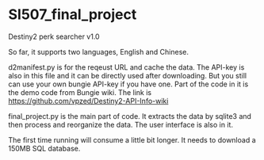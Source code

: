 # SI507_final_project
Destiny2 perk searcher v1.0

So far, it supports two languages, English and Chinese.

d2manifest.py is for the reqeust URL and cache the data. The API-key is also in this file and it can be directly used after downloading. But you still can use your own bungie API-key if you have one. Part of the code in it is the demo code from Bungie wiki. The link is https://github.com/vpzed/Destiny2-API-Info-wiki

final_project.py is the main part of code. It extracts the data by sqlite3 and then process and reorganize the data. The user interface is also in it.

The first time running will consume a little bit longer. It needs to download a 150MB SQL database.




